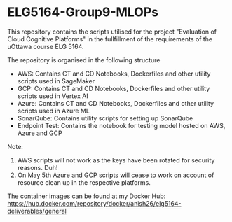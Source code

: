 # ELG5164-Group9-MLOPs

This repository contains the scripts utilised for the project "Evaluation of Cloud Cognitive Platforms" in the fullfillment of the requirements of the uOttawa course 
ELG 5164.

The repository is organised in the following structure

  - AWS: Contains CT and CD Notebooks, Dockerfiles and other utility scripts used in SageMaker
  - GCP: Contains CT and CD Notebooks, Dockerfiles and other utility scripts used in Vertex AI
  - Azure: Contains CT and CD Notebooks, Dockerfiles and other utility scripts used in Azure ML
  - SonarQube: Contains utility scripts for setting up SonarQube
  - Endpoint Test: Contains the notebook for testing model hosted on AWS, Azure and GCP

Note: 
1. AWS scripts will not work as the keys have been rotated for security reasons. Duh!
2. On May 5th Azure and GCP scripts will cease to work on account of resource clean up in the respective platforms.

The container images can be found at my Docker Hub: https://hub.docker.com/repository/docker/anish26/elg5164-deliverables/general
